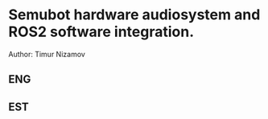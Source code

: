 # Semubot hardware audiosystem and ROS2 software integration. <br/>
Author: Timur Nizamov <br/>


## ENG
## EST
